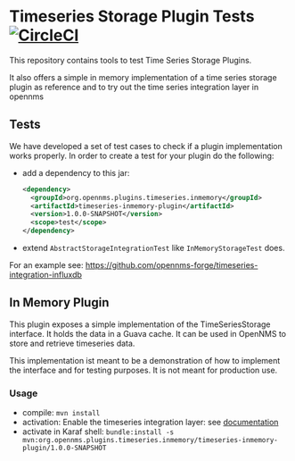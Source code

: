 # Timeseries Storage Plugin Tests [![CircleCI](https://circleci.com/gh/OpenNMS/opennms-tss-plugin-tests.svg?style=svg)](https://circleci.com/gh/OpenNMS/opennms-tss-plugin-tests)

This repository contains tools to test Time Series Storage Plugins.

It also offers a simple in memory implementation of a time series storage plugin as reference and to try out the time series integration layer in opennms

## Tests
We have developed a set of test cases to check if a plugin implementation works properly.
In order to create a test for your plugin do the following:
* add a dependency to this jar:
  
  ```xml
  <dependency>
    <groupId>org.opennms.plugins.timeseries.inmemory</groupId>
    <artifactId>timeseries-inmemory-plugin</artifactId>
    <version>1.0.0-SNAPSHOT</version>
    <scope>test</scope>
  </dependency>
  ```
* extend `AbstractStorageIntegrationTest` like `InMemoryStorageTest` does.

For an example see: https://github.com/opennms-forge/timeseries-integration-influxdb

## In Memory Plugin
This plugin exposes a simple implementation of the TimeSeriesStorage interface.
It holds the data in a Guava cache.
It can be used in OpenNMS to store and retrieve timeseries data.

This implementation ist meant to be a demonstration of how to implement the interface and for testing purposes.
It is not meant for production use.

### Usage
* compile: ``mvn install``
* activation: Enable the timeseries integration layer: see [documentation](https://docs.opennms.org/opennms/releases/26.1.0/guide-admin/guide-admin.html#ga-opennms-operation-timeseries)
* activate in Karaf shell: ``bundle:install -s mvn:org.opennms.plugins.timeseries.inmemory/timeseries-inmemory-plugin/1.0.0-SNAPSHOT``

  
 



